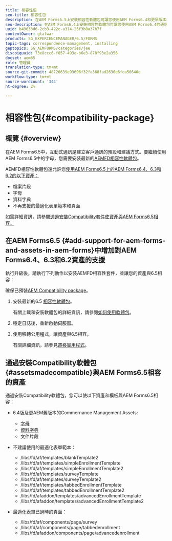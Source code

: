 ```yaml
---
title: 相容性包
seo-title: 相容性包
description: 在AEM Forms6.5上安裝相容性軟體包可讓您使用AEM Forms6.4和更早版本的通信管理資產，以及過時的自適應表單模板和頁面
seo-description: 在AEM Forms6.4上安裝相容性軟體包可讓您使用AEM Forms6.4的通信管理資產和不建議使用的自適應表單模板和頁面
uuid: b49633d6-2cb3-422c-a314-25f3b8a37b7f
contentOwner: gtalwar
products: SG_EXPERIENCEMANAGER/6.5/FORMS
topic-tags: correspondence-management, installing
geptopics: SG_AEMFORMS/categories/jee
discoiquuid: 73e8ccc6-f857-493e-b6e3-878f93e2a356
docset: aem65
role: 管理員
translation-type: tm+mt
source-git-commit: 48726639e93696f32fa368fad2630e6fca50640e
workflow-type: tm+mt
source-wordcount: '344'
ht-degree: 2%

---
```



# 相容性包{#compatibility-package}

## 概覽 {#overview}

在AEM Forms6.5中，互動式通訊是建立客戶通訊的預設和建議方式。要繼續使用AEM Forms6.5中的字母，您需要安裝最新的[AEMFD相容性軟體包](https://helpx.adobe.com/aem-forms/kb/aem-forms-releases.html)。

AEMFD相容性軟體包還允許您[使用AEM Forms6.5上的AEM Forms6.4、6.3和6.2的以下資產：](../../forms/using/compatibility-package.md#add-support-for-aem-forms-and-assets-in-aem-forms)

* 檔案片段
* 字母
* 資料字典
* 不再支援的最適化表單範本和頁面

如需詳細資訊，請參閱[透過安裝Compatibility套件使資產與AEM Forms6.5相容。](../../forms/using/compatibility-package.md#assetsmadecompatible)

## 在AEM Forms6.5 {#add-support-for-aem-forms-and-assets-in-aem-forms}中增加對AEM Forms6.4、6.3和6.2資產的支援

執行升級後，請執行下列動作以安裝AEMFD相容性套件，並讓您的資產與6.5相容：

確保已預裝[AEM Compatibility package](https://helpx.adobe.com/aem-forms/kb/aem-forms-releases.html)。

1. 安裝最新的6.5 [相容性軟體包](https://helpx.adobe.com/aem-forms/kb/aem-forms-releases.html)。

   有關上載和安裝軟體包的詳細資訊，請參閱[如何使用軟體包](/help/sites-administering/package-manager.md)。

1. 穩定日誌後，重新啟動伺服器。
1. 使用移轉公用程式，讓資產與6.5相容。

   有關詳細資訊，請參見[遷移實用程式](../../forms/using/migration-utility.md)。

## 通過安裝Compatibility軟體包{#assetsmadecompatible}與AEM Forms6.5相容的資產

通過安裝Compatibility軟體包，您可以使以下資產和模板與AEM Forms6.5相容：

* 6.4版及更AEM舊版本的Commernance Management Assets:

   * [字母](../../forms/using/create-letter.md)
   * [資料字典](/help/forms/using/data-dictionary.md)
   * 文件片段

* 不建議使用的最適化表單範本：

   * /libs/fd/af/templates/blankTemplate2
   * /libs/fd/af/templates/simpleEnrollmentTemplate
   * /libs/fd/af/templates/simpleEnrollmentTemplate2
   * /libs/fd/af/templates/surveyTemplate
   * /libs/fd/af/templates/surveyTemplate2
   * /libs/fd/af/templates/tabbedEnrollmentTemplate
   * /libs/fd/af/templates/tabbedEnrollmentTemplate2
   * /libs/fd/afaddon/templates/advancedEnrollmentTemplate
   * /libs/fd/afaddon/templates/advancedEnrollmentTemplate2

* 最適化表單已過時的頁面：

   * /libs/fd/af/components/page/survey
   * /libs/fd/af/components/page/tabbedenrollment
   * /libs/fd/afaddon/components/page/advancedenrollment

